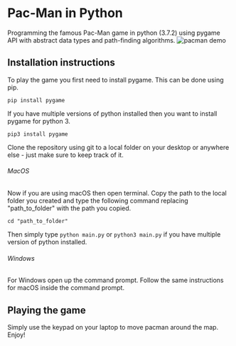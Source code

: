 # Pac-Man in Python
Programming the famous Pac-Man game in python (3.7.2) using pygame API with abstract data types and path-finding algorithms.
![pacman demo](root/pacman.gif)
## Installation instructions
To play the game you first need to install pygame. This can be done using pip.
```
pip install pygame
```
If you have multiple versions of python installed then you want to install pygame for python 3.
```
pip3 install pygame
```
Clone the repository using git to a local folder on your desktop or anywhere else - just make sure to keep track of it. 

###### MacOS
Now if you are using macOS then open terminal. Copy the path to the local folder you created and type the following command replacing "path_to_folder" with the path you copied.
```
cd "path_to_folder"
```
Then simply type `python main.py` or `python3 main.py` if you have multiple version of python installed.

###### Windows 
For Windows open up the command prompt. Follow the same instructions for macOS inside the command prompt.

## Playing the game
Simply use the keypad on your laptop to move pacman around the map. Enjoy!
